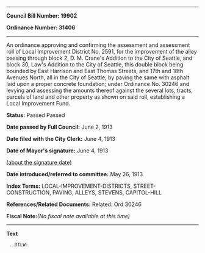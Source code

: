 

********

**Council Bill Number: 19902**
   
**Ordinance Number: 31406**
********

 An ordinance approving and confirming the assessment and assessment roll of Local Improvement District No. 2591, for the improvement of the alley passing through block 2, D. M. Crane's Addition to the City of Seattle, and block 30, Law's Addition to the City of Seattle, this double block being bounded by East Harrison and East Thomas Streets, and 17th and 18th Avenues North, all in the City of Seattle, by paving the same with asphalt laid upon a proper concrete foundation; under Ordinance No. 30246 and levying and assessing the amounts thereof against the several lots, tracts, parcels of land and other property as shown on said roll, establishing a Local Improvement Fund.

**Status:** Passed Passed
   
**Date passed by Full Council:** June 2, 1913
   
**Date filed with the City Clerk:** June 4, 1913
   
**Date of Mayor's signature:** June 4, 1913
   
[(about the signature date)](/~public/approvaldate.htm)
   
   
   
**Date introduced/referred to committee:** May 26, 1913
   
   
**Index Terms:** LOCAL-IMPROVEMENT-DISTRICTS, STREET-CONSTRUCTION, PAVING, ALLEYS, STEVENS, CAPITOL-HILL

**References/Related Documents:** Related: Ord 30246

**Fiscal Note:**_(No fiscal note available at this time)_

********

**Text**
   
```
 ..DTLW:

```
